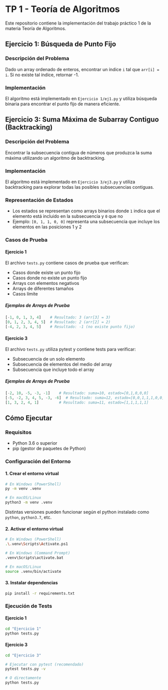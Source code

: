 # TP 1 - Teoría de Algoritmos

Este repositorio contiene la implementación del trabajo práctico 1 de la materia Teoría de Algoritmos.

## Ejercicio 1: Búsqueda de Punto Fijo

### Descripción del Problema

Dado un array ordenado de enteros, encontrar un índice `i` tal que `arr[i] = i`. Si no existe tal índice, retornar -1.

### Implementación

El algoritmo está implementado en `Ejercicio 1/ej1.py` y utiliza búsqueda binaria para encontrar el punto fijo de manera eficiente.

## Ejercicio 3: Suma Máxima de Subarray Contiguo (Backtracking)

### Descripción del Problema

Encontrar la subsecuencia contigua de números que produzca la suma máxima utilizando un algoritmo de backtracking.

### Implementación

El algoritmo está implementado en `Ejercicio 3/ej3.py` y utiliza backtracking para explorar todas las posibles subsecuencias contiguas.

### Representación de Estados

- Los estados se representan como arrays binarios donde `1` indica que el elemento está incluido en la subsecuencia y `0` que no
- Ejemplo: `[0, 1, 1, 0, 0]` representa una subsecuencia que incluye los elementos en las posiciones 1 y 2

### Casos de Prueba

#### Ejercicio 1

El archivo `tests.py` contiene casos de prueba que verifican:

- Casos donde existe un punto fijo
- Casos donde no existe un punto fijo
- Arrays con elementos negativos
- Arrays de diferentes tamaños
- Casos límite

##### Ejemplos de Arrays de Prueba

```python
[-1, 0, 1, 3, 4]    # Resultado: 3 (arr[3] = 3)
[0, 1, 2, 3, 4, 5]  # Resultado: 2 (arr[2] = 2)
[-4, 2, 3, 4, 5]    # Resultado: -1 (no existe punto fijo)
```

#### Ejercicio 3

El archivo `tests.py` utiliza pytest y contiene tests para verificar:

- Subsecuencia de un solo elemento
- Subsecuencia de elementos del medio del array
- Subsecuencia que incluye todo el array

##### Ejemplos de Arrays de Prueba

```python
[-2, 10, -5, -3, -1]    # Resultado: suma=10, estado=[0,1,0,0,0]
[-5, -2, 3, 4, 5, -3, -6]  # Resultado: suma=12, estado=[0,0,1,1,1,0,0]  
[1, 3, 2, 4, 1]         # Resultado: suma=11, estado=[1,1,1,1,1]
```

## Cómo Ejecutar

### Requisitos

- Python 3.6 o superior
- pip (gestor de paquetes de Python)

### Configuración del Entorno

#### 1. Crear el entorno virtual

```bash
# En Windows (PowerShell)
py -m venv .venv

# En macOS/Linux
python3 -m venv .venv
```
Distintas versiones pueden funcionar según el python
instalado como `python`, `python3.7`, etc.

#### 2. Activar el entorno virtual

```bash
# En Windows (PowerShell)
.\.venv\Scripts\Activate.ps1

# En Windows (Command Prompt)
.venv\Scripts\activate.bat

# En macOS/Linux
source .venv/bin/activate
```

#### 3. Instalar dependencias

```bash
pip install -r requirements.txt
```

### Ejecución de Tests

#### Ejercicio 1

```bash
cd "Ejercicio 1"
python tests.py
```

#### Ejercicio 3

```bash
cd "Ejercicio 3"

# Ejecutar con pytest (recomendado)
pytest tests.py -v

# O directamente
python tests.py
```